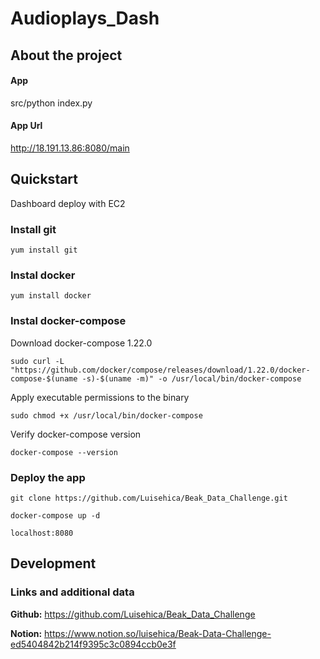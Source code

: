 # Audioplays_Dash

## About the project


#### App
src/python index.py

#### App Url
http://18.191.13.86:8080/main

## Quickstart
Dashboard deploy with EC2

### Install git
```
yum install git
```
### Instal docker 
```
yum install docker
```
### Instal docker-compose

Download docker-compose 1.22.0 
```
sudo curl -L "https://github.com/docker/compose/releases/download/1.22.0/docker-compose-$(uname -s)-$(uname -m)" -o /usr/local/bin/docker-compose
```

Apply executable permissions to the binary
```
sudo chmod +x /usr/local/bin/docker-compose
```

Verify docker-compose version
```
docker-compose --version
```


### Deploy the app

```
git clone https://github.com/Luisehica/Beak_Data_Challenge.git
```

```
docker-compose up -d
```
```
localhost:8080
```

## Development

###  Links and additional data

**Github:**
https://github.com/Luisehica/Beak_Data_Challenge

**Notion:**
https://www.notion.so/luisehica/Beak-Data-Challenge-ed5404842b214f9395c3c0894ccb0e3f
